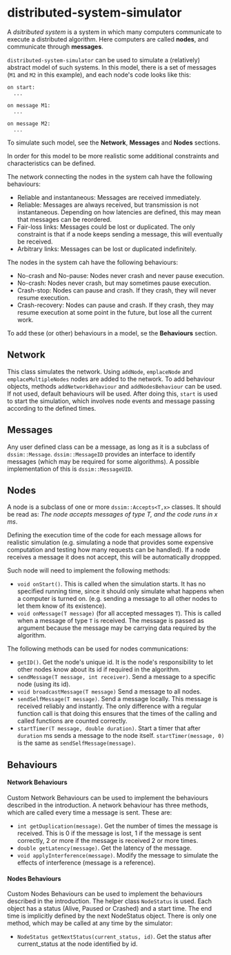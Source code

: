 # distributed-system-simulator

A *dsitributed system* is a system in which many computers communicate to execute a distributed algorithm.
Here computers are called **nodes**, and communicate through **messages**.

`distributed-system-simulator` can be used to simulate a (relatively) abstract model of such systems.
In this model, there is a set of messages (`M1` and `M2` in this example), and each node's code looks like this:
```
on start:
  ...
 
on message M1:
  ...

on message M2:
  ...
```
To simulate such model, see the **Network**, **Messages** and **Nodes** sections.



In order for this model to be more realistic some additional constraints and characteristics can be defined.

The network connecting the nodes in the system cah have the following behaviours:
- Reliable and instantaneous: Messages are received immediately.
- Reliable: Messages are always received, but transmission is not instantaneous. Depending on how latencies are defined, this may mean that messages can be reordered.
- Fair-loss links: Messages could be lost or duplicated. The only constraint is that if a node keeps sending a message, this will eventually be received.
- Arbitrary links: Messages can be lost or duplicated indefinitely.

The nodes in the system cah have the following behaviours:
- No-crash and No-pause: Nodes never crash and never pause execution.
- No-crash: Nodes never crash, but may sometimes pause execution.
- Crash-stop: Nodes can pause and crash. If they crash, they will never resume execution.
- Crash-recovery: Nodes can pause and crash. If they crash, they may resume execution at some point in the future, but lose all the current work.

To add these (or other) behaviours in a model, se the **Behaviours** section.


## Network

This class simulates the network. Using `addNode`, `emplaceNode` and `emplaceMultipleNodes` nodes are added to the network. 
To add behaviour objects, methods `addNetworkBehaviour` and `addNodesBehaviour` can be used. If not used, default behaviours will be used.
After doing this, `start` is used to start the simulation, which involves node events and message passing according to the defined times.


## Messages

Any user defined class can be a message, as long as it is a subclass of `dssim::Message`.
`dssim::MessageID` provides an interface to identify messages (which may be required for some algorithms). A possible implementation of this is `dssim::MessageUID`.


## Nodes

A node is a subclass of one or more `dssim::Accepts<T,x>` classes. It should be read as: *The node accepts messages of type T, and the code runs in x ms*.

Defining the execution time of the code for each message allows for realistic simulation 
(e.g. simulating a node that provides some expensive computation and testing how many requests can be handled).
If a node receives a message it does not accept, this will be automatically droppped.

Such node will need to implement the following methods:
- `void onStart()`. This is called when the simulation starts. It has no specified running time, since it should only simulate what happens when a computer is turned on.
(e.g. sending a message to all other nodes to let them know of its existence).
- `void onMessage(T message)` (for all accepted messages `T`). This is called when a message of type `T` is received. 
The message is passed as argument because the message may be carrying data required by the algorithm.

The following methods can be used for nodes communications:
- `getID()`. Get the node's unique id. It is the node's responsibility to let other nodes know about its id if required in the algorithm.
- `sendMessage(T message, int receiver)`. Send a message to a specific node (using its id).
- `void broadcastMessage(T message)` Send a message to all nodes.
- `sendSelfMessage(T message)`. Send a message locally. This message is received reliably and instantly. 
The only difference with a regular function call is that doing this ensures that the times of the calling and called functions are counted correctly.
- `startTimer(T message, double duration)`. Start a timer that after `duration` ms sends a message to the node itself. 
`startTimer(message, 0)` is the same as `sendSelfMessage(message)`.

## Behaviours

#### Network Behaviours

Custom Network Behaviours can be used to implement the behaviours described in the introduction.
A network behaviour has three methods, which are called every time a message is sent. These are:
- `int getDuplication(message)`. Get the number of times the message is received. This is 0 if the message is lost, 1 if the message is sent correctly, 2 or more if the message is received 2 or more times.
- `double getLatency(message)`. Get the latency of the message.
- `void applyInterference(message)`. Modify the message to simulate the effects of interference (message is a reference).

#### Nodes Behaviours

Custom Nodes Behaviours can be used to implement the behaviours described in the introduction.
The helper class `NodeStatus` is used. Each object has a status (Alive, Paused or Crashed) and a start time. The end time is implicitly defined by the next NodeStatus object.
There is only one method, which may be called at any time by the simulator:
- `NodeStatus getNextStatus(current_status, id)`. Get the status after current_status at the node identified by id.
